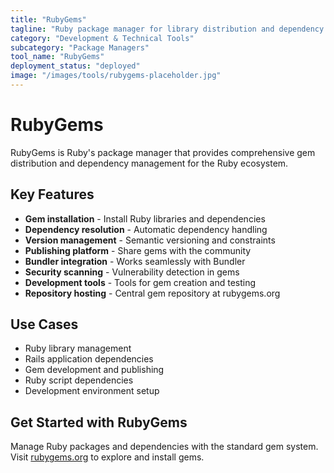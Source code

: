 ```yaml
---
title: "RubyGems"
tagline: "Ruby package manager for library distribution and dependency management"
category: "Development & Technical Tools"
subcategory: "Package Managers"
tool_name: "RubyGems"
deployment_status: "deployed"
image: "/images/tools/rubygems-placeholder.jpg"
---
```


# RubyGems

RubyGems is Ruby's package manager that provides comprehensive gem distribution and dependency management for the Ruby ecosystem.

## Key Features

- **Gem installation** - Install Ruby libraries and dependencies
- **Dependency resolution** - Automatic dependency handling
- **Version management** - Semantic versioning and constraints
- **Publishing platform** - Share gems with the community
- **Bundler integration** - Works seamlessly with Bundler
- **Security scanning** - Vulnerability detection in gems
- **Development tools** - Tools for gem creation and testing
- **Repository hosting** - Central gem repository at rubygems.org

## Use Cases

- Ruby library management
- Rails application dependencies
- Gem development and publishing
- Ruby script dependencies
- Development environment setup

## Get Started with RubyGems

Manage Ruby packages and dependencies with the standard gem system. Visit [rubygems.org](https://rubygems.org) to explore and install gems.